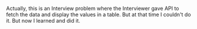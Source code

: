 Actually, this is an Interview problem where the Interviewer gave API to fetch the data and display  the values in a table. But at that time I couldn't do it. But now I learned and did it.
